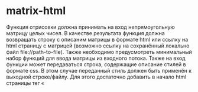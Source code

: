 # matrix-html
Функция отрисовки должна принимать на вход непрямоугольную матрицу целых чисел. В качестве
результата функция должна возвращать строку с описаним матрицы в формате html или ссылку на html
страницу с матрицей (возможно ссылку на сохранённый локально файл file://path-to-file). Также
необходимо предусмотреть минимальный набор функций для ввода матрицы из входного потока.
Также на вход функции может передаваться строка, содержащие описание стилей в формате css. В этом
случае переданный стиль должен быть применён к выходной строке/файлу. Для этого достаточно
добавить в начало html страницы тег «<style>» и заключить в него переданный параметр.

